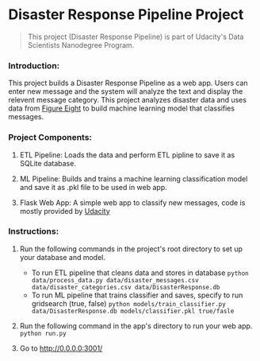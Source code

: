 # Disaster Response Pipeline Project
> This project (Disaster Response Pipeline) is part of Udacity's Data Scientists Nanodegree Program. 

### Introduction: 
This project builds a Disaster Response Pipeline as a web app. Users can enter new message and the system will analyze the text and display the relevent message category. This project analyzes disaster data and uses data from [Figure Eight](https://www.figure-eight.com) to build machine learning model that classifies messages. 


### Project Components:

1. ETL Pipeline: 
    Loads the data and perform ETL pipline to save it as SQLite database. 

2. ML Pipeline: 
    Builds and trains a machine learning classification model and save it as .pkl file to be used in web app.

3. Flask Web App: 
    A simple web app to classify new messages, code is mostly provided by [Udacity](https://www.udacity.com)


### Instructions:
1. Run the following commands in the project's root directory to set up your database and model.

    - To run ETL pipeline that cleans data and stores in database
        `python data/process_data.py data/disaster_messages.csv data/disaster_categories.csv data/DisasterResponse.db`
    - To run ML pipeline that trains classifier and saves, specify to run gridsearch (true, false)
        `python models/train_classifier.py data/DisasterResponse.db models/classifier.pkl true/fasle`

2. Run the following command in the app's directory to run your web app.
    `python run.py`

3. Go to http://0.0.0.0:3001/

